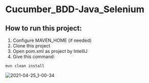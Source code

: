 # Cucumber_BDD-Java_Selenium

## How to run this project:
1. Configure MAVEN_HOME (if needed)
2. Clone this project
3. Open pom.xml as project by IntellIJ
4. Give this command:
``` 
mvn clean install

```
![2021-04-25_1-00-34](https://user-images.githubusercontent.com/48891202/115970077-05f12580-a562-11eb-8ceb-05baeabf48c8.png)
